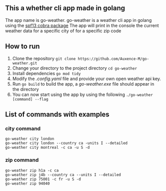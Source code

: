 ## This a whether cli app  made in golang

The app name is go-weather. go-weather is a weather cli app in golang using the [spf13 cobra package](https://github.com/spf13/cobra)
The app will print in the console the current weather data for a specific city of for a specific zip code

## How to run

1. Clone the repository `git clone https://github.com/Auxence-M/go-weather.git`
2. Change your directory to the project directory `cd go-weather`
3. Install dependencies `go mod tidy`
4. Modify the _.config.yaml_ file and provide your own open weather api key.
5. Run `go build` to build the app, a _go-weather.exe_ file should appear in the directory
6. You can now start using the app by using the following `./go-weather [command] --flag`

## List of commands with examples

### city command

```
go-weather city london 
go-weather city london --country ca -units I --detailed
go-weather city montreal -c ca -u S -d
```

### zip command

```
go-weather zip h1a -c ca 
go-weather zip j4b --country ca --units I --detailed
go-weather zip 75001 -c fr -u S -d
go-weather zip 94040
```